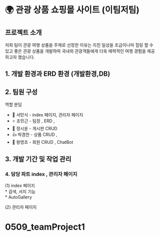 
 # 🌍 관광 상품 쇼핑몰 사이트 (이팀저팀)

## 프로젝트 소개 
저희 팀이 관광 여행 상품을 주제로 선정한 이유는 지친 일상을 조금이나마 힐링 할 수 있고
좋은 관광 상품을 개발하여 국내외 관광객들에게 더욱 매력적인 여행 경험을 제공하고자 했습니다.

## 1. 개발 환경과 ERD 환경 (개발환경,DB)







## 2. 팀원 구성
  역할 분담  <br/>
   * 🐬 서민식 - index 페이지, 관리자 페이지   <br/>
   * ⭐ 조민근 - 팀장 , ERD ,   <br/>
   * 🌝 정시윤 - 게시판 CRUD   <br/>
   * 👍 박경찬 - 상품 CRUD ,   <br/>
   * 🙎 왕영조 - 회원 CRUD , ChatBot  <br/>



## 3. 개발 기간 및 작업 관리




### 4. 담당 파트 index , 관리자 페이지  <br/>
   (1) index 페이지   <br/>
    * 검색, 서치 기능  <br/>
    * AutoGallery   <br/>
   
   (2) 관리자 페이지 
   
  
   




# 0509_teamProject1

